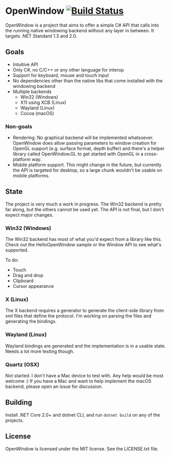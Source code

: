 # OpenWindow [![Build Status](https://dev.azure.com/jessegielen/jessegielen/_apis/build/status/Jjagg.OpenWindow?branchName=master)](https://dev.azure.com/jessegielen/jessegielen/_build/latest?definitionId=1&branchName=master)

OpenWindow is a project that aims to offer a simple C# API that calls into the running 
native windowing backend without any layer in between. It targets .NET Standard 1.3 and 2.0.

## Goals

- Intuitive API
- Only C#, no C/C++ or any other language for interop
- Support for keyboard, mouse and touch input
- No dependencies other than the native libs that come installed with the windowing backend
- Multiple backends
  - Win32 (Windows)
  - X11 using XCB (Linux)
  - Wayland (Linux)
  - Cocoa (macOS)

### Non-goals

- Rendering. No graphical backend will be implemented whatsoever. OpenWindow does allow passing parameters to window creation for OpenGL support (e.g. surface format, depth buffer) and there's a helper library called OpenWindow.GL to get started with OpenGL in a cross-platform way.
- Mobile platform support. This might change in the future, but currently the API is targeted for desktop, so a large chunk wouldn't be usable on mobile platforms.

## State

The project is very much a work in progress. The Win32 backend is pretty far along, but the others cannot be used yet.
The API is not final, but I don't expect major changes.

### Win32 (Windows)

The Win32 backend has most of what you'd expect from a library like this. Check out the HelloOpenWindow sample or the Window API to see what's supported.

To do:
- Touch
- Drag and drop
- Clipboard
- Cursor appearance

### X (Linux)

The X backend requires a generator to generate the client-side library from xml files that define the protocol. I'm working on parsing the files and generating the bindings.

### Wayland (Linux)

Wayland bindings are generated and the implementation is in a usable state. Needs a lot more testing though.

### Quartz (OSX)

Not started. I don't have a Mac device to test with. Any help would be most welcome :)
If you have a Mac and want to help implement the macOS backend, please open an issue for discussion.


## Building

Install .NET Core 2.0+ and dotnet CLI, and run `dotnet build` on any of the projects.

## License

OpenWindow is licensed under the MIT license. See the LICENSE.txt file.

